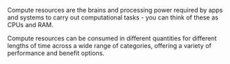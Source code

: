 Compute resources are the brains and processing power required by apps and systems to carry out computational tasks - you can think of these as CPUs and RAM.

Compute resources can be consumed in different quantities for different lengths of time across a wide range of categories, offering a variety of performance and benefit options.